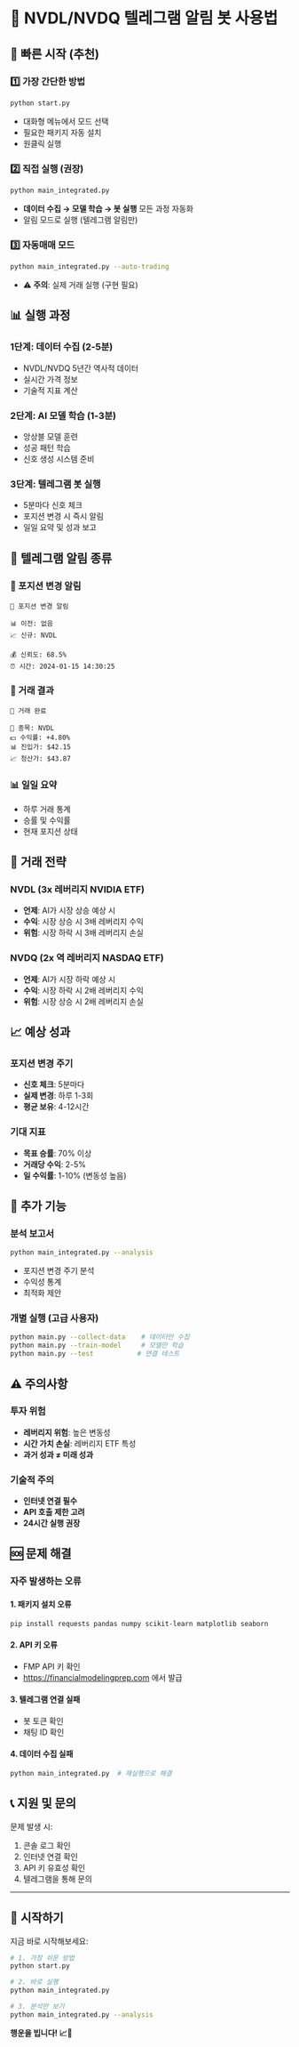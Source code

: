 # 🤖 NVDL/NVDQ 텔레그램 알림 봇 사용법

## 🚀 빠른 시작 (추천)

### 1️⃣ 가장 간단한 방법
```bash
python start.py
```
- 대화형 메뉴에서 모드 선택
- 필요한 패키지 자동 설치
- 원클릭 실행

### 2️⃣ 직접 실행 (권장)
```bash
python main_integrated.py
```
- **데이터 수집 → 모델 학습 → 봇 실행** 모든 과정 자동화
- 알림 모드로 실행 (텔레그램 알림만)

### 3️⃣ 자동매매 모드
```bash
python main_integrated.py --auto-trading
```
- ⚠️ **주의**: 실제 거래 실행 (구현 필요)

## 📊 실행 과정

### 1단계: 데이터 수집 (2-5분)
- NVDL/NVDQ 5년간 역사적 데이터
- 실시간 가격 정보
- 기술적 지표 계산

### 2단계: AI 모델 학습 (1-3분)
- 앙상블 모델 훈련
- 성공 패턴 학습
- 신호 생성 시스템 준비

### 3단계: 텔레그램 봇 실행
- 5분마다 신호 체크
- 포지션 변경 시 즉시 알림
- 일일 요약 및 성과 보고

## 💬 텔레그램 알림 종류

### 🔄 포지션 변경 알림
```
🔄 포지션 변경 알림

📊 이전: 없음
📈 신규: NVDL

💰 신뢰도: 68.5%
⏰ 시간: 2024-01-15 14:30:25
```

### 💼 거래 결과
```
💼 거래 완료

🎯 종목: NVDL
💵 수익률: +4.80%
📊 진입가: $42.15
📈 청산가: $43.87
```

### 📊 일일 요약
- 하루 거래 통계
- 승률 및 수익률
- 현재 포지션 상태

## 🎯 거래 전략

### NVDL (3x 레버리지 NVIDIA ETF)
- **언제**: AI가 시장 상승 예상 시
- **수익**: 시장 상승 시 3배 레버리지 수익
- **위험**: 시장 하락 시 3배 레버리지 손실

### NVDQ (2x 역 레버리지 NASDAQ ETF)
- **언제**: AI가 시장 하락 예상 시
- **수익**: 시장 하락 시 2배 레버리지 수익
- **위험**: 시장 상승 시 2배 레버리지 손실

## 📈 예상 성과

### 포지션 변경 주기
- **신호 체크**: 5분마다
- **실제 변경**: 하루 1-3회
- **평균 보유**: 4-12시간

### 기대 지표
- **목표 승률**: 70% 이상
- **거래당 수익**: 2-5%
- **일 수익률**: 1-10% (변동성 높음)

## 🔧 추가 기능

### 분석 보고서
```bash
python main_integrated.py --analysis
```
- 포지션 변경 주기 분석
- 수익성 통계
- 최적화 제안

### 개별 실행 (고급 사용자)
```bash
python main.py --collect-data    # 데이터만 수집
python main.py --train-model     # 모델만 학습
python main.py --test           # 연결 테스트
```

## ⚠️ 주의사항

### 투자 위험
- **레버리지 위험**: 높은 변동성
- **시간 가치 손실**: 레버리지 ETF 특성
- **과거 성과 ≠ 미래 성과**

### 기술적 주의
- **인터넷 연결 필수**
- **API 호출 제한 고려**
- **24시간 실행 권장**

## 🆘 문제 해결

### 자주 발생하는 오류

#### 1. 패키지 설치 오류
```bash
pip install requests pandas numpy scikit-learn matplotlib seaborn
```

#### 2. API 키 오류
- FMP API 키 확인
- https://financialmodelingprep.com 에서 발급

#### 3. 텔레그램 연결 실패
- 봇 토큰 확인
- 채팅 ID 확인

#### 4. 데이터 수집 실패
```bash
python main_integrated.py  # 재실행으로 해결
```

## 📞 지원 및 문의

문제 발생 시:
1. 콘솔 로그 확인
2. 인터넷 연결 확인
3. API 키 유효성 확인
4. 텔레그램을 통해 문의

---

## 🎉 시작하기

지금 바로 시작해보세요:

```bash
# 1. 가장 쉬운 방법
python start.py

# 2. 바로 실행
python main_integrated.py

# 3. 분석만 보기
python main_integrated.py --analysis
```

**행운을 빕니다! 📈🚀**